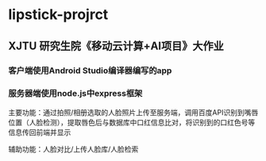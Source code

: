 # lipstick-projrct
## XJTU 研究生院《移动云计算+AI项目》大作业
### 客户端使用Android Studio编译器编写的app
### 服务器端使用node.js中express框架

主要功能：通过拍照/相册选取的人脸照片上传至服务端，调用百度API识别到嘴唇位置（人脸检测），提取唇色后与数据库中口红信息比对，将识别到的口红色号等信息传回前端并显示

辅助功能：人脸对比/上传人脸库/人脸检索
